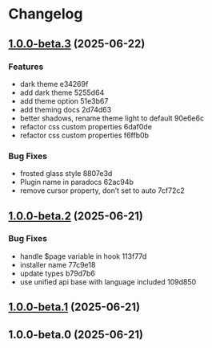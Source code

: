 # Changelog

## [1.0.0-beta.3](///compare/v1.0.0-beta.2...v1.0.0-beta.3) (2025-06-22)

### Features

*  dark theme e34269f
* add dark theme 5255d64
* add theme option 51e3b67
* add theming docs 2d74d63
* better shadows, rename theme light to default 90e6e6c
* refactor css custom properties 6daf0de
* refactor css custom properties f6ffb0b

### Bug Fixes

* frosted glass style 8807e3d
* Plugin name in paradocs 62ac94b
* remove cursor property, don’t set to auto 7cf72c2

## [1.0.0-beta.2](///compare/v1.0.0-beta.1...v1.0.0-beta.2) (2025-06-21)

### Bug Fixes

* handle $page variable in hook 113f77d
* installer name 77c9e18
* update types b79d7b6
* use unified api base with language included 109d850

## [1.0.0-beta.1](///compare/v1.0.0-beta.0...v1.0.0-beta.1) (2025-06-21)

## 1.0.0-beta.0 (2025-06-21)
